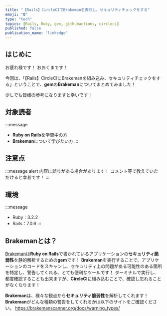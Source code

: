 ```yaml
---
title: "【Rails】CircleCIでBrakemanを実行し、セキュリティチェックをする"
emoji: "🔒"
type: "tech"
topics: [Rails, Ruby, gem, githubactions, circleci]
published: false
publication_name: "linkedge"
---
```

## はじめに
お疲れ様です！
おおくまです！

今回は、「【Rails】CircleCIにBrakemanを組み込み、セキュリティチェックをする」ということで、**gem**の**Brakeman**についてまとめてみました！

少しでも皆様の参考になりますと幸いです！

## 対象読者
:::message
- **Ruby on Rails**を学習中の方
- **Brakeman**について学びたい方
:::

## 注意点
:::message alert
内容に誤りがある場合があります！
コメント等で教えていただけると幸甚です！
:::

## 環境
:::message
- Ruby：3.2.2
- Rails：7.0.6
:::

## Brakemanとは？
[Brakeman](https://brakemanscanner.org/)は**Ruby on Rails**で書かれているアプリケーションの**セキュリティ脆弱性**を静的解析するための**gem**です！
**Brakeman**を実行することで、アプリケーションのコードをスキャンし、セキュリティ上の問題がある可能性のある箇所を特定し、警告してくれる、とても便利なツールです！
ターミナルで実行し、都度確認することも出来ますが、**CircleCI**に組み込むことで、確認し忘れることがなくなります！

**Brakeman**は、様々な観点から**セキュリティ脆弱性**を解析してくれます！
**Brakeman**がどんな種類の警告をしてくれるかは以下のサイトをご確認ください。
https://brakemanscanner.org/docs/warning_types/
